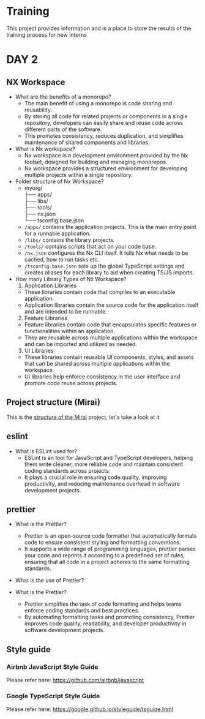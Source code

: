 # Training

This project provides information and is a place to store the results of the training process for new interns

# DAY 2

## NX Workspace

- What are the benefits of a monorepo?
  - The main benefit of using a monorepo is code sharing and reusability.
  - By storing all code for related projects or components in a single repository, developers can easily share and reuse code across different parts of the software.
  - This promotes consistency, reduces duplication, and simplifies maintenance of shared components and libraries.
- What is Nx workspace?
  - Nx workspace is a development environment provided by the Nx toolset, designed for building and managing monorepos.
  - Nx workspace provides a structured environment for developing multiple projects within a single repository.
- Folder structure of Nx Workspace?
  - myorg/  
    ├── apps/  
    ├── libs/  
    ├── tools/  
    ├── nx.json  
    └── tsconfig.base.json
  - `/apps/` contains the application projects. This is the main entry point for a runnable application.
  - `/libs/` contains the library projects.
  - `/tools/` contains scripts that act on your code base.
  - `/nx.json` configures the Nx CLI itself. It tells Nx what needs to be cached, how to run tasks etc.
  - `/tsconfig.base.json` sets up the global TypeScript settings and creates aliases for each library to aid when creating TS/JS imports.
- How many Library Types of Nx Workspace?
  1. Application Libraries
  - These libraries contain code that compiles to an executable application.
  - Application libraries contain the source code for the application itself and are intended to be runnable.
  2. Feature Libraries
  - Feature libraries contain code that encapsulates specific features or functionalities within an application.
  - They are reusable across multiple applications within the workspace and can be imported and utilized as needed.
  3. UI Libraries
  - These libraries contain reusable UI components, styles, and assets that can be shared across multiple applications within the workspace.
  - UI libraries help enforce consistency in the user interface and promote code reuse across projects.

## Project structure (Mirai)

This is the [structure of the Mirai](https://docs.google.com/document/d/1Z-2Xbalflmdkh8goqpnbECfZ4tGmDSN4s4ZjsKVxIW8/edit?usp=sharing) project, let's take a look at it

## eslint

- What is ESLint used for?
  - ESLint is an tool for JavaScript and TypeScript developers, helping them write cleaner, more reliable code and maintain consistent coding standards across projects.
  - It plays a crucial role in ensuring code quality, improving productivity, and reducing maintenance overhead in software development projects.

## prettier

- What is the Prettier?
  - Prettier is an open-source code formatter that automatically formats code to ensure consistent styling and formatting conventions.
  - It supports a wide range of programming languages, prettier parses your code and reprints it according to a predefined set of rules, ensuring that all code in a project adheres to the same formatting standards.
- What is the use of Prettier?

- What is the Prettier?
  - Prettier simplifies the task of code formatting and helps teams enforce coding standards and best practices.
  - By automating formatting tasks and promoting consistency, Prettier improves code quality, readability, and developer productivity in software development projects.

## Style guide

### Airbnb JavaScript Style Guide

Please refer here: https://github.com/airbnb/javascript

### Google TypeScript Style Guide

Please refer here: https://google.github.io/styleguide/tsguide.html
